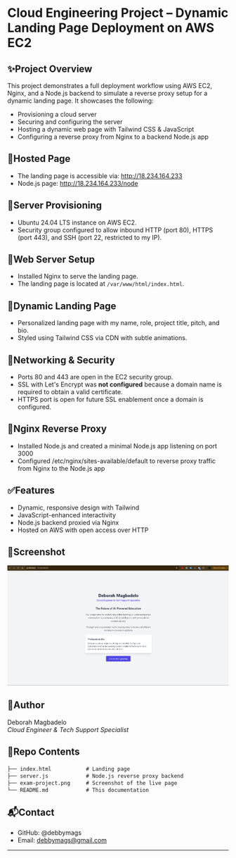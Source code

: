 # Cloud Engineering Project – Dynamic Landing Page Deployment on AWS EC2

## ✨Project Overview
This project demonstrates a full deployment workflow using AWS EC2, Nginx, and a Node.js backend to simulate a reverse proxy setup for a dynamic landing page. It showcases the following:
- Provisioning a cloud server
- Securing and configuring the server
- Hosting a dynamic web page with Tailwind CSS & JavaScript
- Configuring a reverse proxy from Nginx to a backend Node.js app

## 📌Hosted Page
- The landing page is accessible via: http://18.234.164.233
- Node.js page: http://18.234.164.233/node

## 🔧Server Provisioning
- Ubuntu 24.04 LTS instance on AWS EC2.
- Security group configured to allow inbound HTTP (port 80), HTTPS (port 443), and SSH (port 22, restricted to my IP).

## 🔧Web Server Setup
- Installed Nginx to serve the landing page.
- The landing page is located at `/var/www/html/index.html`.

## 🔧Dynamic Landing Page
- Personalized landing page with my name, role, project title, pitch, and bio.
- Styled using Tailwind CSS via CDN with subtle animations.

## 🔧Networking & Security
- Ports 80 and 443 are open in the EC2 security group.
- SSL with Let's Encrypt was **not configured** because a domain name is required to obtain a valid certificate.
- HTTPS port is open for future SSL enablement once a domain is configured.

## 🔧Nginx Reverse Proxy
- Installed Node.js and created a minimal Node.js app listening on port 3000
- Configured /etc/nginx/sites-available/default to reverse proxy traffic from Nginx to the Node.js app

## ✅Features
- Dynamic, responsive design with Tailwind
- JavaScript-enhanced interactivity
- Node.js backend proxied via Nginx
- Hosted on AWS with open access over HTTP

## 📸Screenshot
![Landing Page Screenshot](exam-project.png)

## 🧐Author
Deborah Magbadelo  
*Cloud Engineer & Tech Support Specialist*

## 📁Repo Contents
```
├── index.html           # Landing page
├── server.js            # Node.js reverse proxy backend
├── exam-project.png     # Screenshot of the live page
└── README.md            # This documentation
```

## 📬Contact
- GitHub: @debbymags  
- Email: debbymags@gmail.com
---

